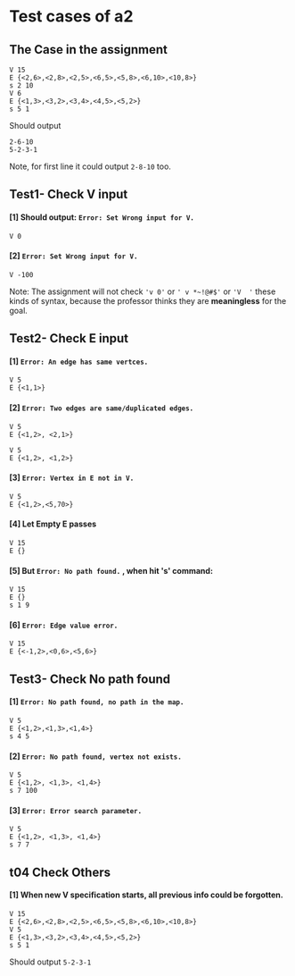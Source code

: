 
# Test cases of a2

## The Case in the assignment
```
V 15
E {<2,6>,<2,8>,<2,5>,<6,5>,<5,8>,<6,10>,<10,8>}
s 2 10
V 6
E {<1,3>,<3,2>,<3,4>,<4,5>,<5,2>}
s 5 1
```
Should output
```
2-6-10 
5-2-3-1
```
Note, for first line it could output `2-8-10` too.

## Test1- Check V input

#### [1] Should output: `Error: Set Wrong input for V.` 
```
V 0
```
#### [2] `Error: Set Wrong input for V.`
```
V -100
```

Note: The assignment will not check `'v 0'` or `' v *~!@#$'` or `'V  '` these kinds of syntax, because the professor thinks they are **meaningless** for the goal.


## Test2- Check E input
#### [1] `Error: An edge has same vertces.`
```
V 5
E {<1,1>}
```


#### [2] `Error: Two edges are same/duplicated edges.` 
```
V 5
E {<1,2>, <2,1>}
```
```
V 5
E {<1,2>, <1,2>}
```
#### [3] `Error: Vertex in E not in V.`
```
V 5
E {<1,2>,<5,70>}
```

#### [4] Let Empty E passes
```
V 15
E {}
```
#### [5] But `Error: No path found.` , when hit 's' command:
```
V 15
E {}
s 1 9
``` 

#### [6] `Error: Edge value error.`
```
V 15
E {<-1,2>,<0,6>,<5,6>}
```


## Test3- Check No path found
#### [1] `Error: No path found, no path in the map.`
```
V 5
E {<1,2>,<1,3>,<1,4>}
s 4 5
```
#### [2] `Error: No path found, vertex not exists.`
```
V 5
E {<1,2>, <1,3>, <1,4>}
s 7 100
```
#### [3] `Error: Error search parameter.`
```
V 5
E {<1,2>, <1,3>, <1,4>}
s 7 7
```



## t04 Check Others
#### [1] When new V specification starts, all previous info could be forgotten.
```
V 15
E {<2,6>,<2,8>,<2,5>,<6,5>,<5,8>,<6,10>,<10,8>}
V 5
E {<1,3>,<3,2>,<3,4>,<4,5>,<5,2>}
s 5 1
```
Should output `5-2-3-1`
